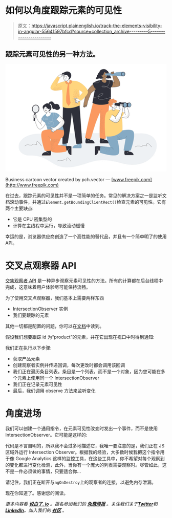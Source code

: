 # 如何以角度跟踪元素的可见性

> 原文：<https://javascript.plainenglish.io/track-the-elements-visibility-in-angular-55641597bfcd?source=collection_archive---------5----------------------->

## 跟踪元素可见性的另一种方法。

![](img/e546ce4f6ea4c1c3ab4d534c34439ce8.png)

Business cartoon vector created by pch.vector — [www.freepik.com](http://www.freepik.com)

在过去，跟踪元素的可见性并不是一项简单的任务。常见的解决方案之一是监听文档滚动事件，并通过`Element.getBoundingClientRect()`检查元素的可见性。它有两个主要缺点:

*   它是 CPU 密集型的
*   计算在主线程中运行，导致滚动缓慢

幸运的是，浏览器供应商创造了一个高性能的替代品，并且有一个简单明了的使用 API。

# 交叉点观察器 API

[交集观察者 API](https://developer.mozilla.org/en-US/docs/Web/API/Intersection_Observer_API) 是一种异步观察元素可见性的方法。所有的计算都在后台线程中完成，这意味着用户体验尽可能保持流畅。

为了使用交叉点观察器，我们基本上需要两样东西

*   IntersectionObserver 实例
*   我们要跟踪的元素

其他一切都是配置的问题，你可以在[文档](https://developer.mozilla.org/en-US/docs/Web/API/Intersection_Observer_API)中读到。

假设我们想要跟踪 id 为“product”的元素，并在它出现在视口中时得到通知:

我们正在执行以下步骤:

*   获取产品元素
*   创建观察者实例并传递回调，每次更改时都会调用该回调
*   我们正在遍历条目列表。条目是一个列表，而不是一个对象，因为您可能在多个元素上使用同一个 IntersectionObserver
*   我们正在记录元素可见性
*   最后，我们调用 observe 方法来监听变化

# 角度进场

我们可以创建一个通用指令，在元素可见性改变时发出一个事件，而不是使用 IntersectionObserver。它可能是这样的:

代码是不言自明的，所以我不会过多地描述它，我唯一要注意的是，我们正在 JS 区域外运行 Intersection Observer。根据我的经验，大多数时候我把这个指令用于像 Google Analytics 这样的监控工具，在这些工具中，你不希望对每个观察到的变化都进行变化检测，此外，当你有一个庞大的列表需要观察时。尽管如此，这不是一件必须做的事情，只要适合你…

请记住，我们正在断开与`ngOnDestroy`上的观察者的连接，以避免内存泄漏。

现在你知道了。感谢您的阅读。

*更多内容看* [***说白了. io***](https://plainenglish.io/) *。报名参加我们的* [***免费周报***](http://newsletter.plainenglish.io/) *。关注我们关于*[***Twitter***](https://twitter.com/inPlainEngHQ)*和*[***LinkedIn***](https://www.linkedin.com/company/inplainenglish/)*。加入我们的* [***社区***](https://discord.gg/GtDtUAvyhW) *。*